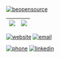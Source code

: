 [![beopensource](https://cdn.discordapp.com/attachments/268884978132058112/775046941537075210/beopensource.jpeg)](#)

| ![](https://github-readme-stats.vercel.app/api?username=rodrigodornelles&hide=stars,issues&title_color=6bbbca&icon_color=6bbbca&show_icons=1&custom_title=Github%20Stats) | ![](https://github-readme-stats.vercel.app/api/top-langs/?username=rodrigodornelles&layout=compact&hide=html&title_color=6bbbca)
| - | - |

[![website](https://img.shields.io/badge/website-rodrigo.dornelles.me-6bbbca?style=for-the-badge&logo=rss)](https://rodrigo.dornelles.me)
[![email](https://img.shields.io/badge/email-rodrigo@dornelles.me-6bbbca?style=for-the-badge&logo=Mail.Ru)](mailto:rodrigo@dornelles.me)

[![phone](https://img.shields.io/badge/phone-%2B55%20(51)%20989434229-6bbbca?style=for-the-badge&logo=WhatsApp)](https://wa.me/5551989434229)
[![linkedin](https://img.shields.io/badge/linkedin-in%2Frdornelles-6bbbca?style=for-the-badge&logo=linkedin)](https://www.linkedin.com/in/rdornelles)

